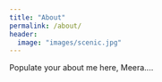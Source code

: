 ```yaml
---
title: "About"
permalink: /about/
header:
  image: "images/scenic.jpg"
---
```


Populate your about me here, Meera....
